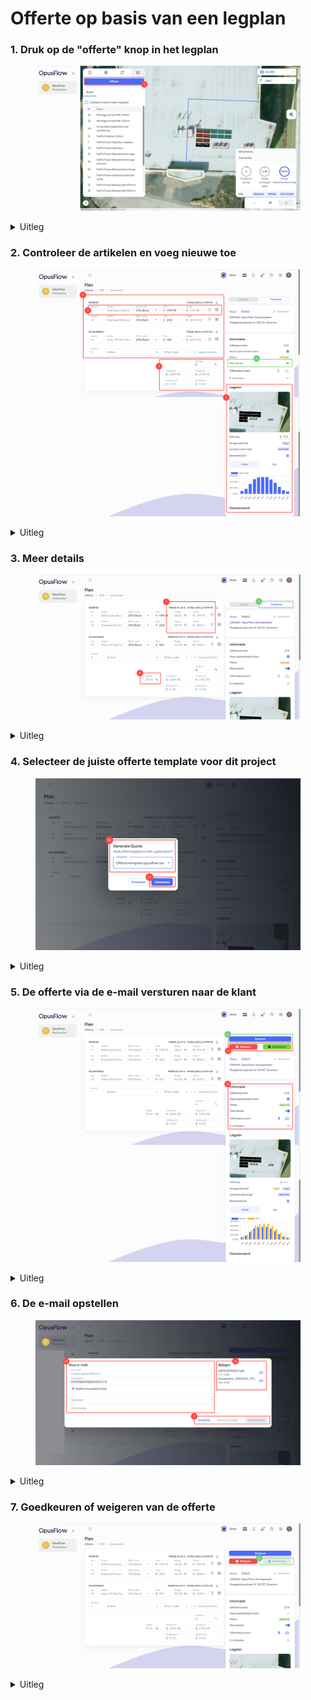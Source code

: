 # Offerte op basis van een legplan

### 1. Druk op de "offerte" knop in het legplan

<figure><img src="../../../.gitbook/assets/1 Offerte aanmaken vanuit legplan (1).svg" alt=""><figcaption></figcaption></figure>

<details>

<summary>Uitleg</summary>

1. Na het maken van een legplan kan je direct een offerte aanmaken op basis van het gemaakte legplan.

</details>

### 2. Controleer de artikelen en voeg nieuwe toe

<figure><img src="../../../.gitbook/assets/2 Artikelen checken en toevoegen.svg" alt=""><figcaption></figcaption></figure>

<details>

<summary>Uitleg</summary>

2. Hier zie je alle artikelen die op basis van het legplan nodig zijn (Deze artikelen zijn bewust niet in aantallen aanpasbaar, omdat de leverancier deze artikelen aangeeft als benodigd). Je kan nieuwe artikelen toevoegen als dit nodig is, door onderin een artikel te selecteren, een btw-code te kiezen en op "+ Voeg Artikel Toe" te drukken.
3. Elk artikel staat op een lijn. In deze lijn vind je informatie over het aantal, de BTW-code en de prijs per eenheid. Het is ook mogelijk om een notitie toe te voegen aan de artikelen.
4. Hier zie je de totaalprijs exclusief en inclusief BTW. Ook kan je een eventuele de korting invullen. Dit kun je als vast bedrag invullen om bijvoorbeeld een offerte af te ronden op gehele getallen of als percentage van het totaalbedrag.
5. Hier vind je het gemaakte legplan en de daarbij behorende informatie over de opbrengst en de ROI(Return of investment). Eventueel kun je de kWh prijs aanpassen die de klant betaald voor zijn of haar stroom.
6. Het is mogelijk om de marges bij de artikelen in te zien. Dit doe je door bij informatie de knop "Meer details" aan te zetten.

Pro tip: Door op de percentage knop te drukken in het kortingsvak, kan je een bedrag in vullen in plaats van een percentage.

</details>

### 3. Meer details

<figure><img src="../../../.gitbook/assets/3 Meer details aan.svg" alt=""><figcaption></figcaption></figure>

<details>

<summary>Uitleg</summary>

7. Nu zie je hier de marges per artikel.
8. Ook kun je de totale marge op het project zien aan de onderkant van je artikel lijst.
9. Als alle artikelen correct zijn toegevoegd dan kan je op de "Finaliseren" knop drukken, de offerte PDF wordt gegenereerd.

</details>

### 4. Selecteer de juiste offerte template voor dit project

<figure><img src="../../../.gitbook/assets/4 Finaliseren template kiezen.svg" alt=""><figcaption></figcaption></figure>

<details>

<summary>Uitleg</summary>

10. Afhankelijk van de klant en het type project kan het zijn dat er meerdere offerte templates zijn voor projecten. Hier moet je de juiste template kiezen.
11. Door op "Genereren" te drukken wordt de offerte gegenereerd met de gekozen template.

</details>

### 5. De offerte via de e-mail versturen naar de klant&#x20;

<figure><img src="../../../.gitbook/assets/5 Alles bekijken aan offerte.svg" alt=""><figcaption></figcaption></figure>

<details>

<summary>Uitleg</summary>

12. Nu de offerte gegenereerd is kan je onder "Informatie" het offertedocument downloaden of bekijken. Zo kan je alles nogmaals controleren.
13. Je kan aangeven of een offerte is goedgekeurd of geweigerd op basis van het antwoord van de klant.&#x20;
14. Hier kan je een mail instellen die de offerte naar de klant verstuurd. Voordat je dit doet moet je wel zorgen dat je [mail gekoppeld](../../../algemeen/mijn-opusflow-account/mijn-e-mailadres-koppelen-met-opusflow.md) is met OpusFlow.

</details>

### 6. De e-mail opstellen

<figure><img src="../../../.gitbook/assets/6 Email instellen.svg" alt=""><figcaption></figcaption></figure>

<details>

<summary>Uitleg</summary>

15. Voordat je de mail verstuurt is het nodig om het e-mail adres in te stellen van de mail vanaf waar je de offerte wil versturen. Voor de ontvanger wordt het contact geselecteerd dat aan het project hangt. Ook kan je een mail template selecteren en het onderwerp van de mail aanpassen.
16. Er worden standaard bijlages toegevoegd, als deze aan een artikel gekoppeld zijn. Denk hierbij aan een datasheet van een zonnepaneel. Of een artikel "Algemene voorwaarden" die automatisch de bijlage "Algemene voorwaarden" toevoegt.
17. Als je alles hebt opgesteld kan je de e-mail met de offerte naar de klant sturen, door op de knop "Verstuur Klant" te drukken.

</details>

### 7. Goedkeuren of weigeren van de offerte

<figure><img src="../../../.gitbook/assets/7 Goedkeuren.svg" alt=""><figcaption></figcaption></figure>

<details>

<summary>Uitleg</summary>

18. Als de klant de offerte heeft goedgekeurd, dan kan je met deze knop de offerte goedkeuren in OpusFlow.

</details>
